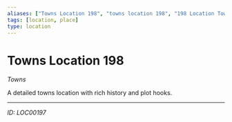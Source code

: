 ```yaml
---
aliases: ["Towns Location 198", "towns location 198", "198 Location Towns"]
tags: [location, place]
type: location
---
```


# Towns Location 198

*Towns*

A detailed towns location with rich history and plot hooks.

---
*ID: LOC00197*